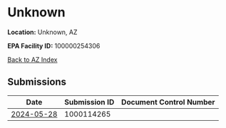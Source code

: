 # Unknown

**Location:** Unknown, AZ

**EPA Facility ID:** 100000254306

[Back to AZ Index](../../index.md)

## Submissions

| Date | Submission ID | Document Control Number |
|------|--------------|-------------------------|
| [2024-05-28](submissions/1000114265.md) | 1000114265 |  |
